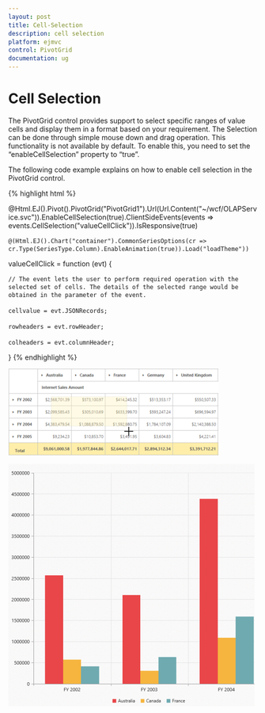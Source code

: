 ```yaml
---
layout: post
title: Cell-Selection
description: cell selection
platform: ejmvc
control: PivotGrid
documentation: ug
---
```


# Cell Selection

The PivotGrid control provides support to select specific ranges of value cells and display them in a format based on your requirement. The Selection can be done through simple mouse down and drag operation. This functionality is not available by default. To enable this, you need to set the “enableCellSelection” property to “true”.

The following code example explains on how to enable cell selection in the PivotGrid control.

{% highlight html %}

@Html.EJ().Pivot().PivotGrid("PivotGrid1").Url(Url.Content("~/wcf/OLAPService.svc")).EnableCellSelection(true).ClientSideEvents(events => events.CellSelection("valueCellClick")).IsResponsive(true)

    @(Html.EJ().Chart("container").CommonSeriesOptions(cr => cr.Type(SeriesType.Column).EnableAnimation(true)).Load("loadTheme"))



valueCellClick = function (evt) {

    // The event lets the user to perform required operation with the selected set of cells. The details of the selected range would be obtained in the parameter of the event.

    cellvalue = evt.JSONRecords;

    rowheaders = evt.rowHeader;

    colheaders = evt.columnHeader;

}
{% endhighlight %}


![C:/Users/labuser/Desktop/CellSelectionmvc.png](Cell-Selection_images/Cell-Selection_img1.png)



![C:/Users/labuser/Desktop/chart series.png](Cell-Selection_images/Cell-Selection_img2.png)





